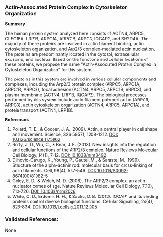 ### Actin-Associated Protein Complex in Cytoskeleton Organization

**Summary**

The human protein system analyzed here consists of ACTN4, ARPC5, CLEC16A, LRP1B, ARPC1A, ARPC1B, ARPC3, IQGAP2, and SH2D4A. The majority of these proteins are involved in actin filament binding, actin cytoskeleton organization, and Arp2/3 complex-mediated actin nucleation. The proteins are predominantly located in the cytosol, extracellular exosome, and nucleus. Based on the functions and cellular locations of these proteins, we propose the name "Actin-Associated Protein Complex in Cytoskeleton Organization" for this system.

The proteins in this system are involved in various cellular components and complexes, including the Arp2/3 protein complex (ARPC5, ARPC1A, ARPC1B, ARPC3), focal adhesion (ACTN4, ARPC5, ARPC1B, ARPC3), and plasma membrane (ACTN4, LRP1B, IQGAP2). The biological processes performed by this system include actin filament polymerization (ARPC5, ARPC3), actin cytoskeleton organization (ACTN4, ARPC5, ARPC1A), and protein transport (ACTN4, LRP1B).

**References**

1. Pollard, T. D., & Cooper, J. A. (2009). Actin, a central player in cell shape and movement. Science, 326(5957), 1208-1212. [DOI: 10.1126/science.1175862](https://doi.org/10.1126/science.1175862)
2. Rotty, J. D., Wu, C., & Bear, J. E. (2013). New insights into the regulation and cellular functions of the ARP2/3 complex. Nature Reviews Molecular Cell Biology, 14(1), 7-12. [DOI: 10.1038/nrm3492](https://doi.org/10.1038/nrm3492)
3. Djinovic-Carugo, K., Young, P., Gautel, M., & Saraste, M. (1999). Structure of the alpha-actinin rod: molecular basis for cross-linking of actin filaments. Cell, 98(4), 537-546. [DOI: 10.1016/S0092-8674(00)81982-5](https://doi.org/10.1016/S0092-8674(00)81982-5)
4. Goley, E. D., & Welch, M. D. (2006). The ARP2/3 complex: an actin nucleator comes of age. Nature Reviews Molecular Cell Biology, 7(10), 713-726. [DOI: 10.1038/nrm2026](https://doi.org/10.1038/nrm2026)
5. White, C. D., Erdemir, H. H., & Sacks, D. B. (2012). IQGAP1 and its binding proteins control diverse biological functions. Cellular Signalling, 24(4), 826-834. [DOI: 10.1016/j.cellsig.2011.12.005](https://doi.org/10.1016/j.cellsig.2011.12.005)

### Validated References: 

None



